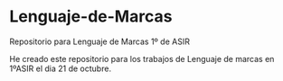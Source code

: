 # Lenguaje-de-Marcas
Repositorio para Lenguaje de Marcas 1º de ASIR

He creado este repositorio para los trabajos de Lenguaje de marcas en 1ºASIR el dia 21 de octubre.
